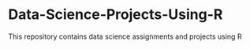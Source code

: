 # Data-Science-Projects-Using-R
This repository contains data science assignments and projects using R

